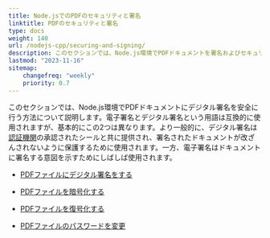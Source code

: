 ```yaml
---
title: Node.jsでのPDFのセキュリティと署名
linktitle: PDFのセキュリティと署名
type: docs
weight: 140
url: /nodejs-cpp/securing-and-signing/
description: このセクションでは、Node.js環境でPDFドキュメントを署名およびセキュリティで保護する機能について説明します。
lastmod: "2023-11-16"
sitemap:
    changefreq: "weekly"
    priority: 0.7
---
```


このセクションでは、Node.js環境でPDFドキュメントにデジタル署名を安全に行う方法について説明します。電子署名とデジタル署名という用語は互換的に使用されますが、基本的にこの2つは異なります。より一般的に、デジタル署名は[認証機関](https://en.wikipedia.org/wiki/Certificate_authority)の承認されたシールと共に提供され、署名されたドキュメントが改ざんされないように保護するために使用されます。一方、電子署名はドキュメントに署名する意図を示すためにしばしば使用されます。

- [PDFファイルにデジタル署名をする](/pdf/nodejs-cpp/sign-pdf/)
- [PDFファイルを暗号化する](/pdf/nodejs-cpp/encrypt-pdf/)

- [PDFファイルを復号化する](/pdf/nodejs-cpp/decrypt-pdf/)
- [PDFファイルのパスワードを変更](/pdf/nodejs-cpp/change-password-pdf/)